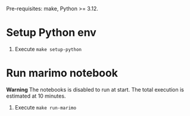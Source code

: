 Pre-requisites: make, Python >= 3.12.

# Setup Python env
1. Execute `make setup-python`

# Run marimo notebook
**Warning** The notebooks is disabled to run at start. The total execution is estimated at 10 minutes.
1. Execute `make run-marimo`
